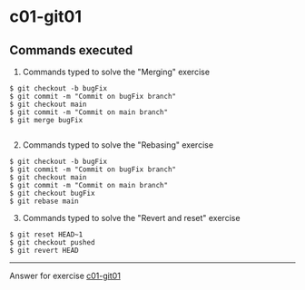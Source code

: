 # c01-git01

## Commands executed

1. Commands typed to solve the "Merging" exercise
```
$ git checkout -b bugFix
$ git commit -m "Commit on bugFix branch"
$ git checkout main
$ git commit -m "Commit on main branch"
$ git merge bugFix


```

2. Commands typed to solve the "Rebasing" exercise
```
$ git checkout -b bugFix
$ git commit -m "Commit on bugFix branch"
$ git checkout main
$ git commit -m "Commit on main branch"
$ git checkout bugFix
$ git rebase main

```

3. Commands typed to solve the "Revert and reset" exercise
```
$ git reset HEAD~1
$ git checkout pushed
$ git revert HEAD

```

<!-- Don't change anything below this point-->
<!-- Before commiting, remove both commented lines--> 
***
Answer for exercise [c01-git01](https://github.com/devopsacademyau/academy/blob/c54d252bda58575e9dc9f92718237bed58aae772/classes/01class/exercises/c01-git01/README.md)
